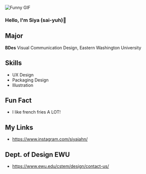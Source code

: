 ![Funny GIF](https://media.giphy.com/media/ZmdErsWqppgMo/giphy.gif)
### Hello, I'm Siya (sai-yuh)👋

## Major
**BDes** Visual Communication Design, Eastern Washington University

## Skills
- UX Design
- Packaging Design
- Illustration

## Fun Fact
- I like french fries A LOT!

## My Links
* https://www.instagram.com/siyajahn/

## Dept. of Design EWU
* https://www.ewu.edu/cstem/design/contact-us/